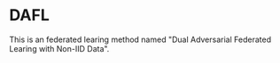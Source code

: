 # DAFL
This is an federated learing method named "Dual Adversarial Federated Learing with Non-IID Data".
